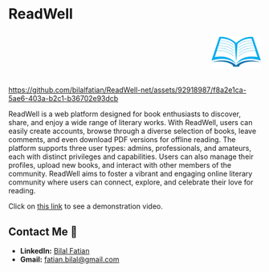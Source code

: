 # ReadWell <p align="right"><img src="./site-logo.jpg" alt="ReadWell Logo" width="100"/></p>




https://github.com/bilalfatian/ReadWell-net/assets/92918987/f8a2e1ca-5ae6-403a-b2c1-b36702e93dcb






ReadWell is a web platform designed for book enthusiasts to discover, share, and enjoy a wide range of literary works. With ReadWell, users can easily create accounts, browse through a diverse selection of books, leave comments, and even download PDF versions for offline reading. The platform supports three user types: admins, professionals, and amateurs, each with distinct privileges and capabilities. Users can also manage their profiles, upload new books, and interact with other members of the community. ReadWell aims to foster a vibrant and engaging online literary community where users can connect, explore, and celebrate their love for reading.

Click on [this link](https://player.vimeo.com/video/936996610) to see a demonstration video.

## Contact Me 📨

- **LinkedIn:** [Bilal Fatian](https://www.linkedin.com/in/bilal-fatian-806813254/)
- **Gmail:** [fatian.bilal@gmail.com](mailto:fatian.bilal@gmail.com)
